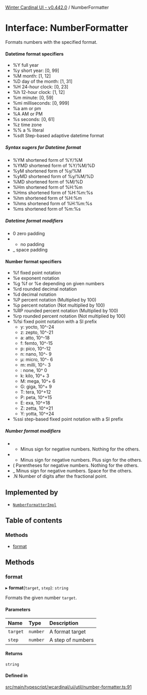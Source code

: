 [Winter Cardinal UI - v0.442.0](../index.md) / NumberFormatter

# Interface: NumberFormatter

Formats numbers with the specified format.

#### Datetime format specifiers

* %Y full year
* %y short year: [0, 99]
* %M month: [1, 12]
* %D day of the month: [1, 31]
* %H 24-hour clock: [0, 23]
* %h 12-hour clock: [1, 12]
* %m minute: [0, 59]
* %mi milliseconds: [0, 999]
* %a am or pm
* %A AM or PM
* %s seconds: [0, 61]
* %z time zone
* %% a % literal
* %sdt Step-based adaptive datetime format

##### Syntax sugers for Datetime format

* %YM  shortened form of %Y/%M
* %YMD shortened form of %Y/%M/%D
* %yM  shortened form of %y/%M
* %yMD shortened form of %y/%M/%D
* %MD  shortened form of %M/%D
* %Hm  shortened form of %H:%m
* %Hms shortened form of %H:%m:%s
* %hm  shortened form of %H:%m
* %hms shortened form of %H:%m:%s
* %ms  shortened form of %m:%s

##### Datetime format modifiers

* 0 zero padding
* - no padding
* _ space padding

#### Number format specifiers

* %f fixed point notation
* %e exponent notation
* %g %f or %e depending on given numbers
* %rd rounded decimal notation
* %d decimal notation
* %P percent notation (Multiplied by 100)
* %p percent notation (Not multiplied by 100)
* %RP rounded percent notation (Multiplied by 100)
* %rp rounded percent notation (Not multiplied by 100)
* %fsi fixed point notation with a SI prefix
    * y: yocto, 10^-24
    * z: zepto, 10^-21
    * a: atto,  10^-18
    * f: femto, 10^-15
    * p: pico,  10^-12
    * n: nano,  10^- 9
    * μ: micro, 10^- 6
    * m: milli, 10^- 3
    *  : none,  10^  0
    * k: kilo,  10^+ 3
    * M: mega,  10^+ 6
    * G: giga,  10^+ 9
    * T: tera,  10^+12
    * P: peta,  10^+15
    * E: exa,   10^+18
    * Z: zetta, 10^+21
    * Y: yotta, 10^+24
* %ssi step-based fixed point notation with a SI prefix

##### Number format modifiers

* - Minus sign for negative numbers. Nothing for the others.
* + Minus sign for negative numbers. Plus sign for the others.
* ( Parentheses for negative numbers. Nothing for the others.
* _ Minus sign for negative numbers. Space for the others.
* .N Number of digits after the fractional point.

## Implemented by

- [`NumberFormatterImpl`](../classes/NumberFormatterImpl.md)

## Table of contents

### Methods

- [format](NumberFormatter.md#format)

## Methods

### format

▸ **format**(`target`, `step`): `string`

Formats the given number `target`.

#### Parameters

| Name | Type | Description |
| :------ | :------ | :------ |
| `target` | `number` | A format target |
| `step` | `number` | A step of numbers |

#### Returns

`string`

#### Defined in

[src/main/typescript/wcardinal/ui/util/number-formatter.ts:91](https://github.com/winter-cardinal/winter-cardinal-ui/blob/v0.442.0/src/main/typescript/wcardinal/ui/util/number-formatter.ts#L91)
